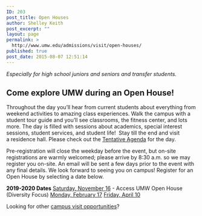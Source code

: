 ```yaml
---
ID: 203
post_title: Open Houses
author: Shelley Keith
post_excerpt: ""
layout: page
permalink: >
  http://www.umw.edu/admissions/visit/open-houses/
published: true
post_date: 2015-08-07 12:51:14
---
```

<em>Especially for high school juniors and seniors and transfer students.</em>
<h2>Come explore UMW during an Open House!</h2>
Throughout the day you’ll hear from current students about everything from weekend activities to amazing class experiences. Walk the campus with a student tour guide and you’ll see classrooms, the fitness center, and lots more. The day is filled with sessions about academics, special interest sessions, student services, and student life!  Stay till the end and visit a residence hall. Please check out the <a href="http://www.umw.edu/admissions/wp-content/uploads/sites/6/2019/02/Tentative-Agenda-Spring-2019.pdf">Tentative Agenda</a> for the day.

Pre-registration will close the weekday before the event, but on-site registrations are warmly welcomed; please arrive by 8:30 a.m. so we may register you on-site. An email will be sent a few days prior to the event with any final details. We look forward to seeing you on campus! Register for an Open House by selecting a date below.

<span style="color: #000000"><strong>2019-2020 Dates</strong></span>
<a href="https://admissions.umw.edu/register/novemberopenhouse">Saturday, November 16</a> - Access UMW Open House (Diversity Focus)
<a href="https://admissions.umw.edu/register/februaryopenhouse">Monday, February 17</a>
<a href="https://admissions.umw.edu/register/aprilopenhouse">Friday, April 10</a>

Looking for other <a href="http://www.umw.edu/admissions/visit/">campus visit opportunities</a>?